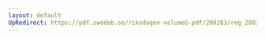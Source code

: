 ```yaml
---
layout: default
UpRedirect: https://pdf.swedeb.se/riksdagen-volumeG-pdf/200203/reg_200203/reg_200203_0235.pdf
---
```


